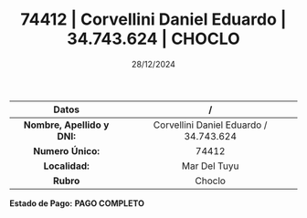 ﻿---
title: 74412 | Corvellini Daniel Eduardo | 34.743.624 | CHOCLO
date: 28/12/2024
draft: false
tags: ['mar-del-tuyu', 'titular', 'choclo']
---

|          **Datos**          |  /  |
|:---------------------------:|:---:|
| **Nombre, Apellido y DNI:** | Corvellini Daniel Eduardo / 34.743.624 |
|      **Numero Único:**      | 74412 |
|        **Localidad:**       | Mar Del Tuyu |
|          **Rubro**          | Choclo |

**Estado de Pago:** **PAGO COMPLETO**
